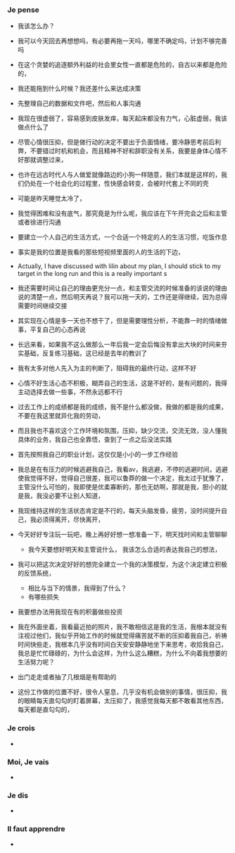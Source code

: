 ### Je pense
- 我该怎么办？
- 我可以今天回去再想想吗，有必要再拖一天吗，哪里不确定吗，计划不够完善吗
- 在这个贪婪的追逐额外利益的社会里女性一直都是危险的，自古以来都是危险的，
- 我还能拖到什么时候？我还差什么来达成决策

- 先整理自己的数据和文件吧，然后和人事沟通
- 我现在很虚弱了，容易感到皮肤发痒，每天起床都没有力气，心脏虚弱，我该做点什么了
- 尽管心情很压抑，但是做行动的决定不要出于负面情绪，要冷静思考前后利弊，不要错过时机和机会，而且精神不好和辞职没有关系，我要是身体心情不好那就调整过来，
- 也许在远古时代人与人做爱就像路边的小狗一样随意，我们本就是这样的，我们仍处在一个社会化的过程里，性快感会转变，会被时代套上不同的壳
- 可能是昨天睡觉太冷了，
- 我觉得困难和没有底气，那究竟是为什么呢，我应该在下午开完会之后和主管或者徐进行沟通
- 要建立一个人自己的生活方式，一个合适一个特定的人的生活习惯，吃饭作息
- 事实是我的位置是我看的那些短视频里面的人的生活的下边，

- Actually, I have discussed with lilin about my plan, I should stick to my target in the long run and this is a really important s
- 我还需要时间让自己的理由更充分一点，和主管交流的时候准备的该说的理由说的清楚一点，然后明天再说？我可以拖一天的，工作还是得继续，因为总得需要时间继续交接
- 其实现在心情是多一天也不想干了，但是需要理性分析，不能靠一时的情绪做事，平复自己的心态再说
- 长远来看，如果我不这么做那么一年后我一定会后悔没有拿出大块的时间来夯实基础，反复练习基础，这已经是去年的教训了
- 我有太多对他人先入为主的判断了，阻碍我的最终行动，这样不好
- 心情不好生活心态不积极，糊弄自己的生活，这是不好的，是有问题的，我得主动选择去做一些事，不然永远都不行
- 过去工作上的成绩都是我的成绩，我不是什么都没做，我做的都是我的成果，不要在我这里就异化我的劳动，
- 而且我也不喜欢这个工作环境和氛围，压抑，缺少交流，交流无效，没人懂我具体的业务，我自己也全靠悟，查到了一点之后没法实践
- 首先按照我自己的职业计划，这仅仅是小小的一步工作经验
- 我总是在有压力的时候逃避我自己，我看av，我逃避，不停的逃避时间，逃避使我觉得不好，觉得自己很差，我可以鲁莽的做一个决定，我太过于犹豫了，主管没什么可怕的，我即使是优柔寡断的，那也无妨啊，那就是我，胆小的就是我，我没必要不让别人知道，
- 我现维持这样的生活状态肯定是不行的，每天头脑发昏，疲劳，没时间提升自己，我必须得离开，尽快离开，


- 今天好好专注玩一玩吧，晚上再好好想一想准备一下，明天找时间和主管聊聊
	- 我今天要想好明天和主管说什么， 我该怎么合适的表达我自己的想法， 

- 我可以把这次决定好好的想完全建立一个我的决策模型，为这个决定建立积极的反馈系统，
	- 相比与当下的情景，我得到了什么？
	- 有哪些损失


- 我要想办法用我现在有的积蓄做些投资
- 我在外面坐着，我看最近拍的照片，我不敢相信这是我的生活，我根本就没有注视过他们，我似乎开始工作的时候就觉得痛苦就不断的压抑着我自己，祈祷时间快些走，我根本几乎没有时间白天安安静静地坐下来思考，收拾我自己，我总是忙忙碌碌的，为什么会这样，为什么这么糟糕，为什么不向着我想要的生活努力呢？
- 出门走走或者抽了几根烟是有帮助的
- 这份工作做的位置不好，很令人窒息，几乎没有机会做别的事情，很压抑，我的眼睛每天直勾勾的盯着屏幕，太压抑了，我感觉我每天都不敢看其他东西，每天都是直勾勾的，




### Je crois
- 


### Moi, Je vais
- 


### Je dis
- 


### Il faut apprendre
- 